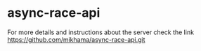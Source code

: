 # async-race-api

For more details and instructions about the server check the link https://github.com/mikhama/async-race-api.git